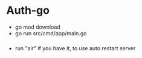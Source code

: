 # Auth-go

* go mod download
* go run src/cmd/app/main.go
###
* run "air" if you have it, to use auto restart server 

